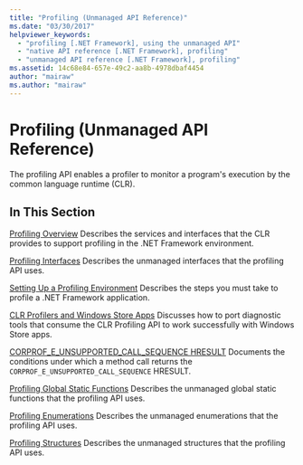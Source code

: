 ```yaml
---
title: "Profiling (Unmanaged API Reference)"
ms.date: "03/30/2017"
helpviewer_keywords:
  - "profiling [.NET Framework], using the unmanaged API"
  - "native API reference [.NET Framework], profiling"
  - "unmanaged API reference [.NET Framework], profiling"
ms.assetid: 14c68e84-657e-49c2-aa8b-4978dbaf4454
author: "mairaw"
ms.author: "mairaw"
---
```

# Profiling (Unmanaged API Reference)

The profiling API enables a profiler to monitor a program's execution by the common language runtime (CLR).

## In This Section

 [Profiling Overview](../../../../docs/framework/unmanaged-api/profiling/profiling-overview.md)
 Describes the services and interfaces that the CLR provides to support profiling in the .NET Framework environment.

 [Profiling Interfaces](../../../../docs/framework/unmanaged-api/profiling/profiling-interfaces.md)
 Describes the unmanaged interfaces that the profiling API uses.

 [Setting Up a Profiling Environment](../../../../docs/framework/unmanaged-api/profiling/setting-up-a-profiling-environment.md)
 Describes the steps you must take to profile a .NET Framework application.

 [CLR Profilers and Windows Store Apps](../../../../docs/framework/unmanaged-api/profiling/clr-profilers-and-windows-store-apps.md)
 Discusses how to port diagnostic tools that consume the CLR Profiling API to work successfully with Windows Store apps.

 [CORPROF_E_UNSUPPORTED_CALL_SEQUENCE HRESULT](../../../../docs/framework/unmanaged-api/profiling/corprof-e-unsupported-call-sequence-hresult.md)
 Documents the conditions under which a method call returns the `CORPROF_E_UNSUPPORTED_CALL_SEQUENCE` HRESULT.

 [Profiling Global Static Functions](../../../../docs/framework/unmanaged-api/profiling/profiling-global-static-functions.md)
 Describes the unmanaged global static functions that the profiling API uses.

 [Profiling Enumerations](../../../../docs/framework/unmanaged-api/profiling/profiling-enumerations.md)
 Describes the unmanaged enumerations that the profiling API uses.

 [Profiling Structures](../../../../docs/framework/unmanaged-api/profiling/profiling-structures.md)
 Describes the unmanaged structures that the profiling API uses.
